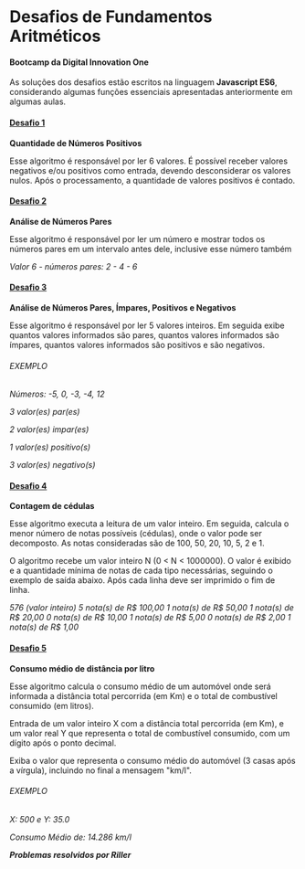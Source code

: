 # Desafios de Fundamentos Aritméticos

#### Bootcamp da Digital Innovation One

As soluções dos desafios estão escritos na linguagem **Javascript ES6**, considerando algumas funções essenciais apresentadas anteriormente em algumas aulas.

#### [Desafio 1](1-QuantidadeNumerosPositivos.js)

**Quantidade de Números Positivos**

Esse algoritmo é responsável por ler 6 valores. É possível receber valores negativos e/ou positivos como entrada,
devendo desconsiderar os valores nulos. Após o processamento, a quantidade de valores positivos é contado.

#### [Desafio 2](2-NumerosPares.js)

**Análise de Números Pares**

Esse algoritmo é responsável por ler um número e mostrar todos os números pares em um intervalo antes dele,
inclusive esse número também

_Valor 6 - números pares: 2 - 4 - 6_

#### [Desafio 3](3-AnaliseDeNumeros.js)

**Análise de Números Pares, Ímpares, Positivos e Negativos**

Esse algoritmo é responsável por ler 5 valores inteiros. Em seguida exibe quantos
valores informados são pares, quantos valores informados são ímpares,
quantos valores informados são positivos e são negativos.

###### EXEMPLO

_Números: -5, 0, -3, -4, 12_

_3 valor(es) par(es)_

_2 valor(es) impar(es)_

_1 valor(es) positivo(s)_

_3 valor(es) negativo(s)_

#### [Desafio 4](4-ContagemDeCedulas.js)

**Contagem de cédulas**

Esse algoritmo executa a leitura de um valor inteiro. Em seguida, calcula o menor número de notas possíveis (cédulas),
onde o valor pode ser decomposto. As notas consideradas são de 100, 50, 20, 10, 5, 2 e 1.

O algoritmo recebe um valor inteiro N (0 < N < 1000000).
O valor é exibido e a quantidade mínima de notas de cada tipo necessárias,
seguindo o exemplo de saída abaixo. Após cada linha deve ser imprimido o fim de linha.

_576 (valor inteiro)_
_5 nota(s) de R$ 100,00_
_1 nota(s) de R$ 50,00_
_1 nota(s) de R$ 20,00_
_0 nota(s) de R$ 10,00_
_1 nota(s) de R$ 5,00_
_0 nota(s) de R$ 2,00_
_1 nota(s) de R$ 1,00_

#### [Desafio 5](5-ConsumoMedioLitros.js)

**Consumo médio de distância por litro**

Esse algoritmo calcula o consumo médio de um automóvel onde será informada
a distância total percorrida (em Km) e o total de combustível consumido (em litros).

Entrada de um valor inteiro X com a distância total percorrida (em Km), e um valor real Y que
representa o total de combustível consumido, com um dígito após o ponto decimal.

Exiba o valor que representa o consumo médio do automóvel (3 casas após a vírgula), incluindo no final a mensagem "km/l".

###### EXEMPLO

_X: 500 e Y: 35.0_

_Consumo Médio de: 14.286 km/l_

**_Problemas resolvidos por Riller_**
